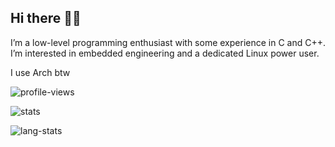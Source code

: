 ## Hi there 🥷🏻

I’m a low-level programming enthusiast with some experience in C and C++. I’m interested in embedded engineering and a dedicated Linux power user.

I use Arch btw

![profile-views](https://komarev.com/ghpvc/?username=sidtronics&base=134)

![stats](https://github-readme-stats.vercel.app/api?username=sidtronics&show_icons=true&theme=transparent)

![lang-stats](https://github-readme-stats.vercel.app/api/top-langs/?username=sidtronics&theme=transparent)
